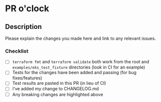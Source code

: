 # PR o'clock

## Description

Please explain the changes you made here and link to any relevant issues.

### Checklist

- [ ] `terraform fmt` and `terraform validate` both work from the root and `examples/eks_test_fixture` directories (look in CI for an example)
- [ ] Tests for the changes have been added and passing (for bug fixes/features)
- [ ] Test results are pasted in this PR (in lieu of CI)
- [ ] I've added my change to CHANGELOG.md
- [ ] Any breaking changes are highlighted above
